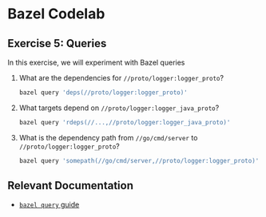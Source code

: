 # Bazel Codelab

## Exercise 5: Queries

In this exercise, we will experiment with Bazel queries

1. What are the dependencies for `//proto/logger:logger_proto`?

    ```bash
    bazel query 'deps(//proto/logger:logger_proto)'
    ```

1. What targets depend on `//proto/logger:logger_java_proto`?

    ```bash
    bazel query 'rdeps(//...,//proto/logger:logger_java_proto)'
    ```

1. What is the dependency path from `//go/cmd/server` to `//proto/logger:logger_proto`?

    ```bash
    bazel query 'somepath(//go/cmd/server,//proto/logger:logger_proto)'
    ```

## Relevant Documentation

- [`bazel query` guide](https://bazel.build/query/guide)
